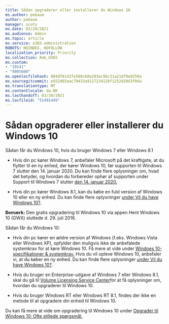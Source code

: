 ```yaml
---
title: Sådan opgraderer eller installerer du Windows 10
ms.author: pebaum
author: pebaum
manager: scotv
ms.date: 03/29/2021
ms.audience: Admin
ms.topic: article
ms.service: o365-administration
ROBOTS: NOINDEX, NOFOLLOW
localization_priority: Priority
ms.collection: Adm_O365
ms.custom:
- "10141"
- "9005600"
ms.openlocfilehash: 884df8142fe580cb8e283ec96c31a21d79e9250a
ms.sourcegitcommit: e552d65aac79433a911723412bf1252d20d3f0da
ms.translationtype: MT
ms.contentlocale: da-DK
ms.lasthandoff: 03/30/2021
ms.locfileid: "51491449"
---
```

# <a name="how-to-upgrade-or-install-windows-10"></a>Sådan opgraderer eller installerer du Windows 10

Sådan får du Windows 10, hvis du bruger Windows 7 eller Windows 8.1

- Hvis din pc kører Windows 7, anbefaler Microsoft på det kraftigste, at du flytter til en ny enhed, der kører Windows 10, før supporten til Windows 7 slutter den 14. januar 2020. Du kan finde flere oplysninger om, hvad det betyder, og hvordan du forbereder ophør af supporten under Support til Windows 7 slutter [den 14. januar 2020.](https://support.microsoft.com/help/4057281/)

- Hvis din pc kører Windows 8.1, kan du købe en fuld version af Windows 10 eller en ny enhed. Du kan finde flere oplysninger [under Vil du have Windows 10?](https://www.microsoft.com/windows/get-windows-10).

**Bemærk:** Den gratis opgradering til Windows 10 via appen Hent Windows 10 (GWX) sluttede d. 29. juli 2016.

Sådan får du Windows 10: 

- Hvis din pc kører en ældre version af Windows (f.eks. Windows Vista eller Windows XP), opfylder den muligvis ikke de anbefalede systemkrav for at køre Windows 10. Få mere at vide under [Windoes 10-specifikationer & systemkrav.](https://www.microsoft.com/windows/windows-10-specifications) Hvis du vil opleve Windows 10, anbefaler vi, at du køber en ny enhed. Du kan finde flere oplysninger [under Vil du have Windows 10?](https://www.microsoft.com/windows/get-windows-10).

- Hvis du bruger en Enterprise-udgave af Windows 7 eller Windows 8.1, skal du gå til [Volume Licensing Service Center](https://www.microsoft.com/licensing/servicecenter/default.aspx)for at få oplysninger om, hvordan du opgraderer til Windows 10.

- Hvis du bruger Windows RT eller Windows RT 8.1, findes der ikke en metode til at opgradere din enhed til Windows 10.

Du kan få mere at vide om opgradering til Windows 10 under [Opgrader til Windows 10: Ofte stillede spørgsmål.](https://support.microsoft.com/windows/upgrade-to-windows-10-faq-cce52341-7943-594e-72ce-e1cf00382445)
